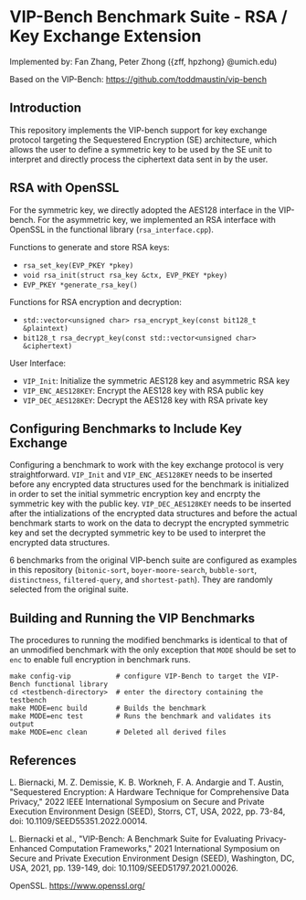 # VIP-Bench Benchmark Suite - RSA / Key Exchange Extension
Implemented by: Fan Zhang, Peter Zhong ({zff, hpzhong} @umich.edu)

Based on the VIP-Bench: https://github.com/toddmaustin/vip-bench

## Introduction
This repository implements the VIP-bench support for key exchange protocol targeting the Sequestered Encryption (SE) architecture, which allows the user to define a symmetric key to be used by the SE unit to interpret and directly process the ciphertext data sent in by the user. 

## RSA with OpenSSL
For the symmetric key, we directly adopted the AES128 interface in the VIP-bench. For the asymmetric key, we implemented an RSA interface with OpenSSL in the functional library (``rsa_interface.cpp``). 

Functions to generate and store RSA keys:
* ``rsa_set_key(EVP_PKEY *pkey)``
* ``void rsa_init(struct rsa_key &ctx, EVP_PKEY *pkey)``
* ``EVP_PKEY *generate_rsa_key()``

Functions for RSA encryption and decryption:
* ``std::vector<unsigned char> rsa_encrypt_key(const bit128_t &plaintext)``
* ``bit128_t rsa_decrypt_key(const std::vector<unsigned char> &ciphertext)``


User Interface:
* ``VIP_Init``: Initialize the symmetric AES128 key and asymmetric RSA key
* ``VIP_ENC_AES128KEY``: Encrypt the AES128 key with RSA public key
* ``VIP_DEC_AES128KEY``: Decrypt the AES128 key with RSA private key


## Configuring Benchmarks to Include Key Exchange
Configuring a benchmark to work with the key exchange protocol is very straightforward. ``VIP_Init`` and `VIP_ENC_AES128KEY` needs to be inserted before any encrypted data structures used for the benchmark is initialized in order to set the initial symmetric encryption key and encrpty the symmetric key with the public key. ``VIP_DEC_AES128KEY`` needs to be inserted after the intializations of the encrypted data structures and before the actual benchmark starts to work on the data to decrypt the encrypted symmetric key and set the decrypted symmetric key to be used to interpret the encrypted data structures.

6 benchmarks from the original VIP-bench suite are configured as examples in this repository (``bitonic-sort``, ``boyer-moore-search``, ``bubble-sort``, ``distinctness``, ``filtered-query``, and ``shortest-path``). They are randomly selected from the original suite.

## Building and Running the VIP Benchmarks
The procedures to running the modified benchmarks is identical to that of an unmodified benchmark with the only exception that ``MODE`` should be set to ``enc`` to enable full encryption in benchmark runs.

```
make config-vip           # configure VIP-Bench to target the VIP-Bench functional library
cd <testbench-directory>  # enter the directory containing the testbench
make MODE=enc build       # Builds the benchmark
make MODE=enc test        # Runs the benchmark and validates its output
make MODE=enc clean       # Deleted all derived files
```

## References

L. Biernacki, M. Z. Demissie, K. B. Workneh, F. A. Andargie and T. Austin, "Sequestered Encryption: A Hardware Technique for Comprehensive Data Privacy," 2022 IEEE International Symposium on Secure and Private Execution Environment Design (SEED), Storrs, CT, USA, 2022, pp. 73-84, doi: 10.1109/SEED55351.2022.00014.

L. Biernacki et al., "VIP-Bench: A Benchmark Suite for Evaluating Privacy-Enhanced Computation Frameworks," 2021 International Symposium on Secure and Private Execution Environment Design (SEED), Washington, DC, USA, 2021, pp. 139-149, doi: 10.1109/SEED51797.2021.00026.

OpenSSL. https://www.openssl.org/
